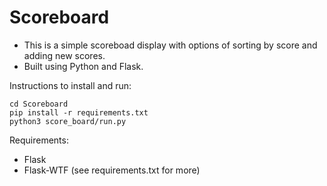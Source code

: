 # Scoreboard
- This is a simple scoreboad display with options of sorting by score and adding new scores. 
- Built using Python and Flask.

Instructions to install and run:
```
cd Scoreboard
pip install -r requirements.txt
python3 score_board/run.py
 ```

Requirements:
- Flask
- Flask-WTF
(see requirements.txt for more)
